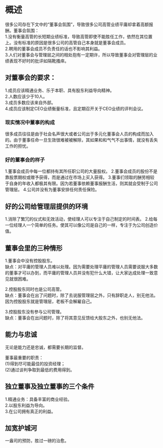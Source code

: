 # 概述
  很多公司存在下文中的“董事会氛围”，导致很多公司高管业绩平庸却拿着高额报酬。董事会氛围：     
  1.没有衡量高管的长短期业绩标准，导致高管即使不能胜任工作，依然在其位置上。没有标准的原因是很多公司的高管自己本身就是董事会成员。         
  2.聘用的董事会成员不负责任的话也不影响其利益。       
  3.人们对董事会与管理层之间的相处抱有一定期许，所以导致董事会对管理层的业绩表现不好时的批评如隔靴搔痒。       

## 对董事会的要求：
  1.成员应该精通业务、乐于本职、具有股东利益导向精神。    
  2.人数应该少于10人。      
  3.成员多数应该来自外部。     
  4.成员应该制定CEO业绩衡量标准，且定期召开关于CEO业绩的评判会议。   

### 现实情况中董事的构成
  很多成员往往是由于社会名声很大或者公司出于多元化董事会人员的构成而加入的。由于董事任命一旦生效很难被被解除，其如果和和气气不出事情，就没有丢失工作的担忧。
  
### 好的董事会的样子
1.董事会成员中每一位都持有其所任职公司的大量股权。
2.董事会成员的股份不是靠股票期权或赠予获得，而是通过在市场上买入获得。
3.董事们领取的酬劳相较于自身的年收入都极其有限。因为若董事依赖董事报酬生活，则其就会受制于公司管理层。
4.公司并没有为董事安排任何责任保险。

## 好的公司给管理层提供的环境
1.消除了繁冗的仪式和无效活动，使经理人可以专注于自己制定的时间表。
2.给每一位经理人一个简单的任务。使其可以像公司是自己的一样，专注于为公司创造价值。

## 董事会里的三种情形
1.董事会中没有控股股东。     
  缺点：对平庸的管理人员难以处理。因为需要处理平庸的管理人员需要说服大多数的董事才可以办到，而平庸的管理人员并没有犯什么大错，让大家达成处理一致意见就很困难。    
  
2.控股股东同时也是公司高管。     
  缺点：董事会在出了问题时，除了去说服管理层之外，只有辞职走人，别无他法。因为控股股东就是管理层，老板不会解雇自己。  
  
3.控股股东没有参与公司管理。  
  缺点：董事会在出问题时，除了将其意见反馈给大股东之外，也别无他法。  

## 能力与忠诚
无论是能力还是忠诚，都需要长期的监督。   

董事最重要的职责：   
(1)得到尽可能最佳的投资经理；   
(2)通过谈判争取到最低的费用得到。   

## 独立董事及独立董事的三个条件
1.精通业务：具备丰富的商业经验。   
2.以股东利益为导向。   
3.在公司拥有真正的利益。   

## 加宽护城河
一盎司的预防，胜过一磅的治愈。

